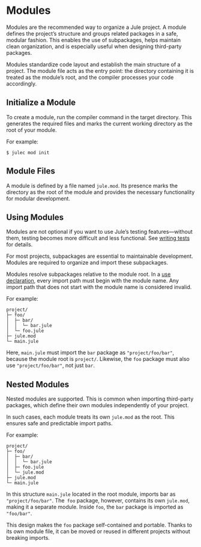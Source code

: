 # Modules

Modules are the recommended way to organize a Jule project. A module defines the project’s structure and groups related packages in a safe, modular fashion. This enables the use of subpackages, helps maintain clean organization, and is especially useful when designing third-party packages.

Modules standardize code layout and establish the main structure of a project. The module file acts as the entry point: the directory containing it is treated as the module’s root, and the compiler processes your code accordingly.

## Initialize a Module

To create a module, run the compiler command in the target directory. This generates the required files and marks the current working directory as the root of your module.

For example:
```
$ julec mod init
```

## Module Files

A module is defined by a file named `jule.mod`. Its presence marks the directory as the root of the module and provides the necessary functionality for modular development.

## Using Modules

Modules are not optional if you want to use Jule’s testing features—without them, testing becomes more difficult and less functional. See [writing tests](/debugging/testing/writing-tests#modules) for details.

For most projects, subpackages are essential to maintainable development. Modules are required to organize and import these subpackages.

Modules resolve subpackages relative to the module root. In a [use declaration](/packages/using-packages), every import path must begin with the module name. Any import path that does not start with the module name is considered invalid.

For example:
```
project/
├─ foo/
│  ├─ bar/
│  │  └─ bar.jule
│  └─ foo.jule
├─ jule.mod
└─ main.jule
```

Here, `main.jule` must import the `bar` package as `"project/foo/bar"`, because the module root is `project/`. Likewise, the `foo` package must also use `"project/foo/bar"`, not just `bar`.

## Nested Modules

Nested modules are supported. This is common when importing third-party packages, which define their own modules independently of your project.

In such cases, each module treats its own `jule.mod` as the root. This ensures safe and predictable import paths.

For example:
```
project/
├─ foo/
│  ├─ bar/
│  │  └─ bar.jule
│  ├─ foo.jule
│  └─ jule.mod
├─ jule.mod
└─ main.jule
```

In this structure `main.jule` located in the root module, imports bar as `"project/foo/bar"`. The` foo` package, however, contains its own `jule.mod`, making it a separate module. Inside `foo`, the `bar` package is imported as `"foo/bar"`.

This design makes the `foo` package self-contained and portable. Thanks to its own module file, it can be moved or reused in different projects without breaking imports.